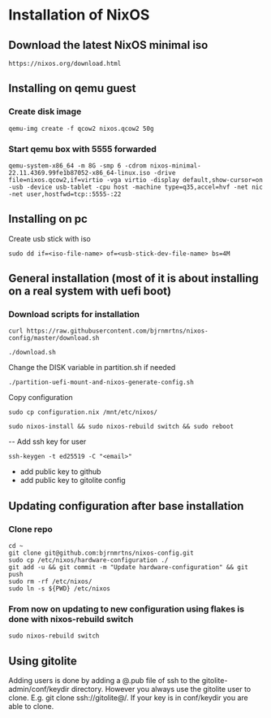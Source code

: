 # Installation of NixOS

## Download the latest NixOS minimal iso
```
https://nixos.org/download.html
```

## Installing on qemu guest

### Create disk image
```
qemu-img create -f qcow2 nixos.qcow2 50g
```

### Start qemu box with 5555 forwarded
```
qemu-system-x86_64 -m 8G -smp 6 -cdrom nixos-minimal-22.11.4369.99fe1b87052-x86_64-linux.iso -drive file=nixos.qcow2,if=virtio -vga virtio -display default,show-cursor=on -usb -device usb-tablet -cpu host -machine type=q35,accel=hvf -net nic -net user,hostfwd=tcp::5555-:22
```

## Installing on pc
Create usb stick with iso
```
sudo dd if=<iso-file-name> of=<usb-stick-dev-file-name> bs=4M
```

## General installation (most of it is about installing on a real system with uefi boot)
### Download scripts for installation
```
curl https://raw.githubusercontent.com/bjrnmrtns/nixos-config/master/download.sh
```
```
./download.sh
```
Change the DISK variable in partition.sh if needed
```
./partition-uefi-mount-and-nixos-generate-config.sh

```
Copy configuration
```
sudo cp configuration.nix /mnt/etc/nixos/
```

```
sudo nixos-install && sudo nixos-rebuild switch && sudo reboot
```

-- Add ssh key for user
```
ssh-keygen -t ed25519 -C "<email>"
```
- add public key to github
- add public key to gitolite config


## Updating configuration after base installation
### Clone repo
```
cd ~
git clone git@github.com:bjrnmrtns/nixos-config.git
sudo cp /etc/nixos/hardware-configuration ./
git add -u && git commit -m "Update hardware-configuration" && git push
sudo rm -rf /etc/nixos/
sudo ln -s ${PWD} /etc/nixos
```

### From now on updating to new configuration using flakes is done with nixos-rebuild switch 
```
sudo nixos-rebuild switch
```

## Using gitolite
Adding users is done by adding a <username>@<does not matter hostname>.pub file of ssh to the gitolite-admin/conf/keydir directory.
However you always use the gitolite user to clone. E.g. git clone ssh://gitolite@<ip-address>/<repo-name>.
If your key is in conf/keydir you are able to clone.

